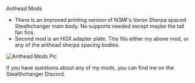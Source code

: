 Anthead Mods
	

 - There is an improved printing version of N3MI's Voron Sherpa spaced Stealhchanger main body. No supports needed except maybe the tall fan fins. 
 - Second mod is an HGX adapter plate. This fits either my above mod, or any of the anthead sherpa spacing bodies.

![Anthead Mods Pic](/Anthead/Images/Anthead.png)

	

If you have questions about any of my mods, you can find me on the Stealthchanger Discord. 

